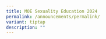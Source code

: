 ```yaml
---
title: MOE Sexuality Education 2024
permalink: /announcements/permalink/
variant: tiptap
description: ""
---
```

